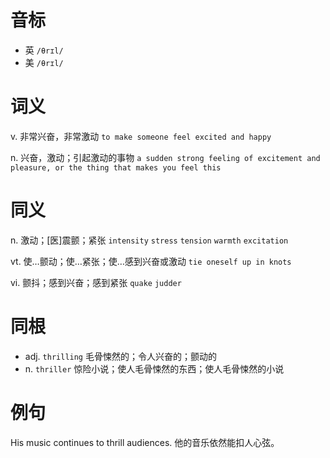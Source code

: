 # 音标

- 英 `/θrɪl/`
- 美 `/θrɪl/`

# 词义

v. 非常兴奋，非常激动
`to make someone feel excited and happy`

n. 兴奋，激动；引起激动的事物
`a sudden strong feeling of excitement and pleasure, or the thing that makes you feel this`

# 同义

n. 激动；[医]震颤；紧张
`intensity` `stress` `tension` `warmth` `excitation`

vt. 使…颤动；使…紧张；使…感到兴奋或激动
`tie oneself up in knots`

vi. 颤抖；感到兴奋；感到紧张
`quake` `judder`

# 同根

- adj. `thrilling` 毛骨悚然的；令人兴奋的；颤动的
- n. `thriller` 惊险小说；使人毛骨悚然的东西；使人毛骨悚然的小说

# 例句

His music continues to thrill audiences.
他的音乐依然能扣人心弦。


